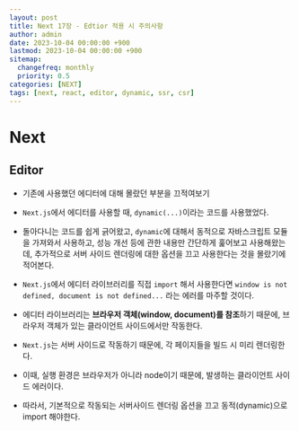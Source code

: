 ```yaml
---
layout: post
title: Next 17장 - Edtior 적용 시 주의사항
author: admin
date: 2023-10-04 00:00:00 +900
lastmod: 2023-10-04 00:00:00 +900
sitemap:
  changefreq: monthly
  priority: 0.5
categories: [NEXT]
tags: [next, react, editor, dynamic, ssr, csr]
---
```


# Next

## Editor

- 기존에 사용했던 에디터에 대해 몰랐던 부분을 끄적여보기
- `Next.js`에서 에디터를 사용할 때, `dynamic(...)`이라는 코드를 사용했었다.
- 돌아다니는 코드를 쉽게 긁어왔고, `dynamic`에 대해서 동적으로 자바스크립트 모듈을 가져와서 사용하고, 성능 개선 등에 관한 내용만 간단하게 훑어보고 사용해왔는데, 추가적으로 서버 사이드 렌더링에 대한 옵션을 끄고 사용한다는 것을 몰랐기에 적어본다.
- `Next.js`에서 에디터 라이브러리를 직접 `import` 해서 사용한다면 `window is not defined, document is not defined...` 라는 에러를 마주할 것이다.

- 에디터 라이브러리는 **브라우저 객체(window, document)를 참조**하기 때문에, 브라우저 객체가 있는 클라이언트 사이드에서만 작동한다.
- `Next.js`는 서버 사이드로 작동하기 때문에, 각 페이지들을 빌드 시 미리 렌더링한다.
- 이때, 실행 환경은 브라우저가 아니라 node이기 때문에, 발생하는 클라이언트 사이드 에러이다.
- 따라서, 기본적으로 작동되는 서버사이드 렌더링 옵션을 끄고 동적(dynamic)으로 import 해야한다.
